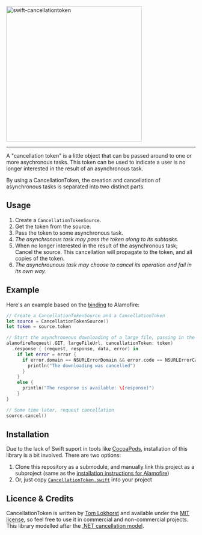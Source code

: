 <img src="https://cloud.githubusercontent.com/assets/75655/5061903/76be2014-6dac-11e4-950b-2731f3c4cfef.png" alt="swift-cancellationtoken" width="360">
<hr>

A "cancellation token" is a little object that can be passed around to one or more asychronous tasks. This token can be used to indicate a user is no longer interested in the result of an asynchronous task.

By using a CancellationToken, the creation and cancellation of asynchronous tasks is separated into two distinct parts. 

Usage
-----

1. Create a `CancellationTokenSource`.
2. Get the token from the source.
3. Pass the token to some asynchronous task.
4. _The asynchronous task may pass the token along to its subtasks._
5. When no longer interested in the result of the asynchronous task; Cancel the source. This cancellation will propagate to the token, and all copies of the token.
6. _The asynchrounous task may choose to cancel its operation and fail in its own way._


Example
-------

Here's an example based on the [binding](https://github.com/tomlokhorst/swift-cancellationtoken/blob/master/examples/CancellationTokenExamples/Alamofire%2BCancellation.swift) to Alamofire:

```swift
// Create a CancellationTokenSource and a CancellationToken
let source = CancellationTokenSource()
let token = source.token

// Start the asynchroneous downloading of a large file, passing in the cancellation token
alamofireRequest(.GET, largeFileUrl, cancellationToken: token)
  .response { (request, response, data, error) in
    if let error = error {
      if error.domain == NSURLErrorDomain && error.code == NSURLErrorCancelled {
        println("The downloading was cancelled")
      }
    }
    else {
      println("The response is available: \(response)")
    }
}

// Some time later, request cancellation
source.cancel()
```

Installation
------------

Due to the lack of Swift suport in tools like [CocoaPods](http://cocoapods.org/), installation of this library is a bit involved. There are two options:

1. Clone this repository as a submodule, and manually link this project as a subproject (same as the [installation instructions for Alamofire](https://github.com/Alamofire/Alamofire#installation))
2. Or, just copy [`CancellationToken.swift`](https://github.com/tomlokhorst/swift-cancellationtoken/blob/master/src/CancellationToken/CancellationToken.swift) into your project


Licence & Credits
-----------------

CancellationToken is written by [Tom Lokhorst](https://twitter.com/tomlokhorst) and available under the [MIT license](https://github.com/tomlokhorst/swift-cancellationtoken/blob/master/LICENSE), so feel free to use it in commercial and non-commercial projects. This library modelled after the [.NET cancellation model](http://msdn.microsoft.com/en-us/library/dd997364.aspx).
